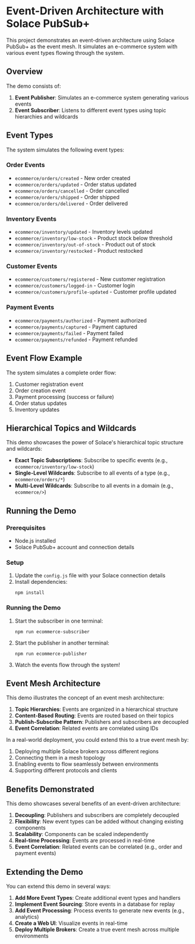 # Event-Driven Architecture with Solace PubSub+

This project demonstrates an event-driven architecture using Solace PubSub+ as the event mesh. It simulates an e-commerce system with various event types flowing through the system.

## Overview

The demo consists of:

1. **Event Publisher**: Simulates an e-commerce system generating various events
2. **Event Subscriber**: Listens to different event types using topic hierarchies and wildcards

## Event Types

The system simulates the following event types:

### Order Events
- `ecommerce/orders/created` - New order created
- `ecommerce/orders/updated` - Order status updated
- `ecommerce/orders/cancelled` - Order cancelled
- `ecommerce/orders/shipped` - Order shipped
- `ecommerce/orders/delivered` - Order delivered

### Inventory Events
- `ecommerce/inventory/updated` - Inventory levels updated
- `ecommerce/inventory/low-stock` - Product stock below threshold
- `ecommerce/inventory/out-of-stock` - Product out of stock
- `ecommerce/inventory/restocked` - Product restocked

### Customer Events
- `ecommerce/customers/registered` - New customer registration
- `ecommerce/customers/logged-in` - Customer login
- `ecommerce/customers/profile-updated` - Customer profile updated

### Payment Events
- `ecommerce/payments/authorized` - Payment authorized
- `ecommerce/payments/captured` - Payment captured
- `ecommerce/payments/failed` - Payment failed
- `ecommerce/payments/refunded` - Payment refunded

## Event Flow Example

The system simulates a complete order flow:

1. Customer registration event
2. Order creation event
3. Payment processing (success or failure)
4. Order status updates
5. Inventory updates

## Hierarchical Topics and Wildcards

This demo showcases the power of Solace's hierarchical topic structure and wildcards:

- **Exact Topic Subscriptions**: Subscribe to specific events (e.g., `ecommerce/inventory/low-stock`)
- **Single-Level Wildcards**: Subscribe to all events of a type (e.g., `ecommerce/orders/*`)
- **Multi-Level Wildcards**: Subscribe to all events in a domain (e.g., `ecommerce/>`)

## Running the Demo

### Prerequisites

- Node.js installed
- Solace PubSub+ account and connection details

### Setup

1. Update the `config.js` file with your Solace connection details
2. Install dependencies:
   ```
   npm install
   ```

### Running the Demo

1. Start the subscriber in one terminal:
   ```
   npm run ecommerce-subscriber
   ```

2. Start the publisher in another terminal:
   ```
   npm run ecommerce-publisher
   ```

3. Watch the events flow through the system!

## Event Mesh Architecture

This demo illustrates the concept of an event mesh architecture:

1. **Topic Hierarchies**: Events are organized in a hierarchical structure
2. **Content-Based Routing**: Events are routed based on their topics
3. **Publish-Subscribe Pattern**: Publishers and subscribers are decoupled
4. **Event Correlation**: Related events are correlated using IDs

In a real-world deployment, you could extend this to a true event mesh by:

1. Deploying multiple Solace brokers across different regions
2. Connecting them in a mesh topology
3. Enabling events to flow seamlessly between environments
4. Supporting different protocols and clients

## Benefits Demonstrated

This demo showcases several benefits of an event-driven architecture:

1. **Decoupling**: Publishers and subscribers are completely decoupled
2. **Flexibility**: New event types can be added without changing existing components
3. **Scalability**: Components can be scaled independently
4. **Real-time Processing**: Events are processed in real-time
5. **Event Correlation**: Related events can be correlated (e.g., order and payment events)

## Extending the Demo

You can extend this demo in several ways:

1. **Add More Event Types**: Create additional event types and handlers
2. **Implement Event Sourcing**: Store events in a database for replay
3. **Add Event Processing**: Process events to generate new events (e.g., analytics)
4. **Create a Web UI**: Visualize events in real-time
5. **Deploy Multiple Brokers**: Create a true event mesh across multiple environments
